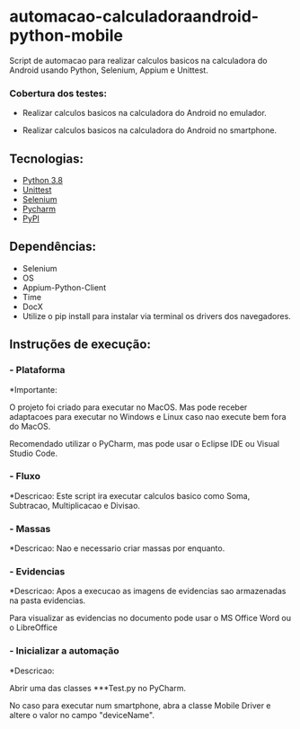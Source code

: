 # automacao-calculadoraandroid-python-mobile
Script de automacao para realizar calculos basicos na calculadora do Android usando Python, Selenium, Appium e Unittest.

### Cobertura dos testes:  ###

* Realizar calculos basicos na calculadora do Android no emulador.

* Realizar calculos basicos na calculadora do Android no smartphone.

## Tecnologias:
* [Python 3.8](https://www.python.org/)
* [Unittest](https://docs.python.org/3/library/unittest.html)
* [Selenium](https://selenium-python.readthedocs.io/)
* [Pycharm](https://www.jetbrains.com/pt-br/pycharm/)
* [PyPI](https://pypi.org/project/selenium/)

## Dependências:
* Selenium
* OS
* Appium-Python-Client
* Time
* DocX
* Utilize o pip install para instalar via terminal os drivers dos navegadores.

## Instruções de execução:

###  - Plataforma
*Importante:

O projeto foi criado para executar no MacOS. Mas pode receber adaptacoes para executar no Windows e Linux caso nao execute bem fora do MacOS.

Recomendado utilizar o PyCharm, mas pode usar o Eclipse IDE ou Visual Studio Code.

###  - Fluxo
*Descricao: Este script ira executar calculos basico como Soma, Subtracao, Multiplicacao e Divisao.

###  - Massas
*Descricao: 
Nao e necessario criar massas por enquanto.

###  - Evidencias
*Descricao:
Apos a execucao as imagens de evidencias sao armazenadas na pasta evidencias.

Para visualizar as evidencias no documento pode usar o MS Office Word ou o LibreOffice

###  - Inicializar a automação
*Descricao:

Abrir uma das classes ***Test.py no PyCharm.

No caso para executar num smartphone, abra a classe Mobile Driver e altere o valor no campo "deviceName".